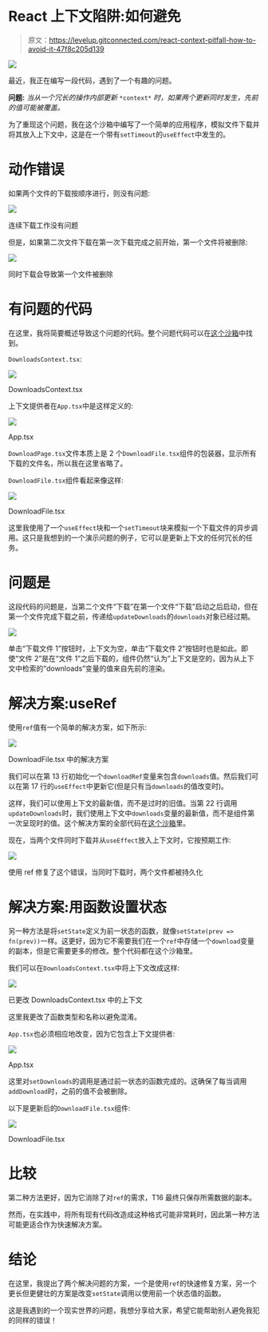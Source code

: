# React 上下文陷阱:如何避免

> 原文：<https://levelup.gitconnected.com/react-context-pitfall-how-to-avoid-it-47f8c205d139>

![](img/c81796a056834d507c7327dc2ee63ba2.png)

最近，我正在编写一段代码，遇到了一个有趣的问题。

**问题:** *当从一个冗长的操作内部更新* `*context*` *时，如果两个更新同时发生，先前的值可能被覆盖。*

为了重现这个问题，我在这个沙箱中编写了一个简单的应用程序，模拟文件下载并将其放入上下文中，这是在一个带有`setTimeout`的`useEffect`中发生的。

# 动作错误

如果两个文件的下载按顺序进行，则没有问题:

![](img/6889f68250c37a1cb428bbf1d7831263.png)

连续下载工作没有问题

但是，如果第二次文件下载在第一次下载完成之前开始，第一个文件将被删除:

![](img/63030e1372e309846211eb8f840948c1.png)

同时下载会导致第一个文件被删除

# 有问题的代码

在这里，我将简要概述导致这个问题的代码。整个问题代码可以在[这个沙箱](https://codesandbox.io/s/context-issues-problem-code-76nsph?file=/src/DownloadPage.tsx)中找到。

`DownloadsContext.tsx`:

![](img/291b6b26e6ab079959c95ea5f1598fab.png)

DownloadsContext.tsx

上下文提供者在`App.tsx`中是这样定义的:

![](img/d3506979450346468529aed8e0e962d9.png)

App.tsx

`DownloadPage.tsx`文件本质上是 2 个`DownloadFile.tsx`组件的包装器，显示所有下载的文件名，所以我在这里省略了。

`DownloadFile.tsx`组件看起来像这样:

![](img/d90feb5cf9ea389c82d3bfca8ab330c4.png)

DownloadFile.tsx

这里我使用了一个`useEffect`块和一个`setTimeout`块来模拟一个下载文件的异步调用。这只是我想到的一个演示问题的例子，它可以是更新上下文的任何冗长的任务。

# 问题是

这段代码的问题是，当第二个文件“下载”在第一个文件“下载”启动之后启动，但在第一个文件完成下载之前，传递给`updateDownloads`的`downloads`对象已经过期。

![](img/29001958623133990d3579edc82c10ad.png)

单击“下载文件 1”按钮时，上下文为空，单击“下载文件 2”按钮时也是如此。即使“文件 2”是在“文件 1”之后下载的，组件仍然“认为”上下文是空的，因为从上下文中检索的“downloads”变量的值来自先前的渲染。

# 解决方案:useRef

使用`ref`值有一个简单的解决方案，如下所示:

![](img/7f81bdb3c8a6c4168b838112e59c152c.png)

DownloadFile.tsx 中的解决方案

我们可以在第 13 行初始化一个`downloadRef`变量来包含`downloads`值。然后我们可以在第 17 行的`useEffect`中更新它(但是只有当`downloads`的值改变时)。

这样，我们可以使用上下文的最新值，而不是过时的旧值。当第 22 行调用`updateDownloads`时，我们使用上下文中`downloads`变量的最新值，而不是组件第一次呈现时的值。这个解决方案的全部代码在[这个沙箱](https://codesandbox.io/s/context-issues-solution-code-jswod1?file=/src/DownloadFile.tsx)里。

现在，当两个文件同时下载并从`useEffect`放入上下文时，它按预期工作:

![](img/5b1857acb1c23e1f182c2bf1c5346c57.png)

使用 ref 修复了这个错误，当同时下载时，两个文件都被持久化

# 解决方案:用函数设置状态

另一种方法是将`setState`定义为前一状态的函数，就像`setState(prev => fn(prev))`一样。这更好，因为它不需要我们在一个`ref`中存储一个`download`变量的副本，但是它需要更多的修改。整个代码都在这个沙箱里。

我们可以在`DownloadsContext.tsx`中将上下文改成这样:

![](img/196acce35d21d95beaa258f5bbd78125.png)

已更改 DownloadsContext.tsx 中的上下文

这里我更改了函数类型和名称以避免混淆。

`App.tsx`也必须相应地改变，因为它包含上下文提供者:

![](img/a8773c1ee5261885e7cc12815268f759.png)

App.tsx

这里对`setDownloads`的调用是通过前一状态的函数完成的。这确保了每当调用`addDownload`时，之前的值不会被删除。

以下是更新后的`DownloadFile.tsx`组件:

![](img/36ecf4983a85eac76e16dc5e1ec2025e.png)

DownloadFile.tsx

# 比较

第二种方法更好，因为它消除了对`ref`的需求，T16 最终只保存所需数据的副本。

然而，在实践中，将所有现有代码改造成这种格式可能非常耗时，因此第一种方法可能更适合作为快速解决方案。

# 结论

在这里，我提出了两个解决问题的方案，一个是使用`ref`的快速修复方案，另一个更长但更健壮的方案是改变`setState`调用以使用前一个状态值的函数。

这是我遇到的一个现实世界的问题，我想分享给大家，希望它能帮助别人避免我犯的同样的错误！